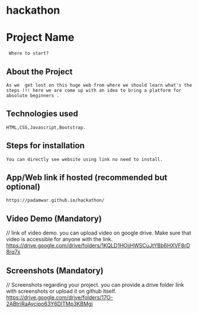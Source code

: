 # hackathon
# Project Name
     Where to start?
## About the Project
    As we  get lost on this huge web from where we should learn what's the steps !!! here we are come up with an idea to bring a platform for absolute beginners .

## Technologies used
    HTML,CSS,Javascript,Bootstrap.

## Steps for installation
    You can directly see website using link no need to install.

## App/Web link if hosted (recommended but optional)
    https://padamwar.github.io/hackathon/
## Video Demo (Mandatory)
// link of video demo. you can upload video on google drive. Make sure that
video is accessible for anyone with the link.
https://drive.google.com/drive/folders/1KQLD1HOjjHWSCuJtYBb6HXVF8rD8rq7x
## Screenshots (Mandatory)
// Screenshots regarding your project. you can provide a drive folder link with
screenshots or upload it on github itself.
https://drive.google.com/drive/folders/17O-2ABtriRaAycjpo63Y6DlTMp3KBMgj